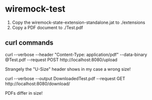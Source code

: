 # wiremock-test

1. Copy the wiremock-state-extension-standalone.jat to ./extensions
2. Copy a PDF document to ./Test.pdf

## curl commands

curl --verbose --header "Content-Type: application/pdf" --data-binary @Test.pdf --request POST http://localhost:8080/upload

Strangely the "U-Size" header shows in my case a wrong size!

curl --verbose --output DownloadedTest.pdf --request GET http://localhost:8080/download/<U-DocId from Header>

PDFs differ in size!
